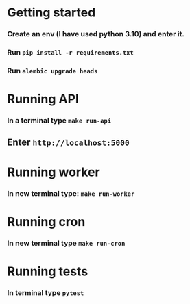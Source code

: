 # Getting started

### Create an env (I have used python 3.10) and enter it.

### Run `pip install -r requirements.txt`

### Run `alembic upgrade heads`

# Running API

### In a terminal type `make run-api`

## Enter `http://localhost:5000`

# Running worker

### In new terminal type: `make run-worker`

# Running cron

### In new terminal type `make run-cron`

# Running tests

### In terminal type `pytest`
